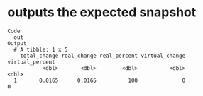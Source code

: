 # outputs the expected snapshot

    Code
      out
    Output
      # A tibble: 1 x 5
        total_change real_change real_percent virtual_change virtual_percent
               <dbl>       <dbl>        <dbl>          <dbl>           <dbl>
      1       0.0165      0.0165          100              0               0

